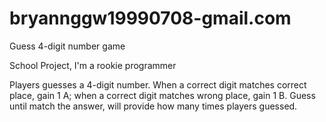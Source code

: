 # bryannggw19990708-gmail.com
Guess 4-digit number game

  School Project, I'm a rookie programmer
  
Players guesses a 4-digit number. 
When a correct digit matches correct place, gain 1 A; 
when a correct digit matches wrong place, gain 1 B.
Guess until match the answer,
will provide how many times players guessed.

